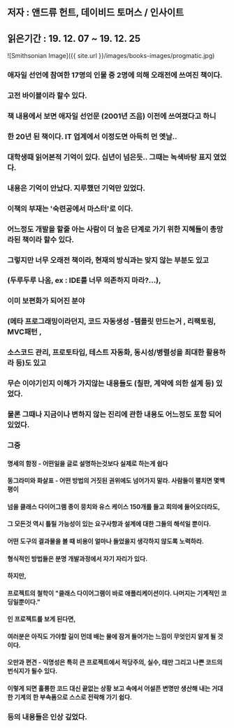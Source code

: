 ## 저자 : 앤드류 헌트, 데이비드 토머스 / 인사이트

## 읽은기간 : 19. 12. 07  ~ 19. 12. 25

![Smithsonian Image]({{ site.url }}/images/books-images/progmatic.jpg)

### 애자일 선언에 참여한 17명의 인물 중 2명에 의해 오래전에 쓰여진 책이다.

### 고전 바이블이라 할수 있다.

### 책 내용에서 보면 애자일 선언문 (2001년 즈음) 이전에 쓰여졌다고 하니

### 한 20년 된 책이다. IT 업계에서 이정도면 아득히 먼 옛날..

### 대학생때 읽어본적 기억이 있다. 십년이 넘은듯.. 그때는 녹색바탕 표지 였었다.

### 내용은 기억이 안났다. 지루했던 기억만 있었다.

### 이책의 부재는 '숙련공에서 마스터'로 이다.

### 어느정도 개발을 할줄 아는 사람이 더 높은 단계로 가기 위한 지혜들이 총망라된 책이라 할수 있다.

### 그렇지만 너무 오래전 책이라, 현재의 방식과는 맞지 않는 부분도 있고

### (두루두루 나옴, ex : IDE를 너무 의존하지 마라?...),

### 이미 보편화가 되어진 분야

### (메타 프로그래밍이라던지, 코드 자동생성 -템플릿 만드는거 , 리팩토링, MVC패턴 ,

### 소스코드 관리, 프로토타입, 테스트 자동화, 동시성/병렬성을 최대한 활용하라 등)도 있고

### 무슨 이야기인지 이해가 가지않는 내용들도 (칠판, 계약에 의한 설계 등) 있었다.

### 물론 그때나 지금이나 변하지 않는 진리에 관한 내용도 어느정도 포함 되어있었다.

### 그중


#### 명세의 함정 - 어떤일을 글로 설명하는것보다 실제로 하는게 쉽다

#### 동그라미와 화살표 - 어떤 방법의 거짓된 권위에도 넘어가지 말라. 사람들이 펼치면 몇백평이

#### 넘을 클래스 다이어그램 종이 뭉치와 유스 케이스 150개를 들고 회의에 들어오더라도,

#### 그 모든것 역시 틀릴 가능성이 있는 요구사항과 설계에 대한 그들의 해석일 뿐이다.

#### 어떤 도구의 결과물을 볼 때 비용이 얼마나 들었을지 생각하지 않도록 노력하라.

#### 형식적인 방법들은 분명 개발과정에서 자기 자리가 있다.

#### 하지만,

#### 프로젝트의 철학이 "클래스 다이어그램이 바로 애플리케이션이다. 나머지는 기계적인 코딩일뿐이다."

#### 인 프로젝트를 보게 된다면,

#### 여러분은 아직도 가야할 길이 먼데 배는 물에 잠겨 들어가는 느낌이 무엇인지 알게 될 것이다.

#### 오만과 편견 - 익명성은 특히 큰 프로젝트에서 적당주의, 실수, 태만 그리고 나쁜 코드의 번식지가 될수 있다.

#### 이렇게 되면 훌륭한 코드 대신 끝없는 상황 보고 속에서 어설픈 변명만 생산해 내는 거대한 기계의 한 부속품으로 스스로 전락해 가기 쉽다.


### 등의 내용들은 인상 깊었다.

